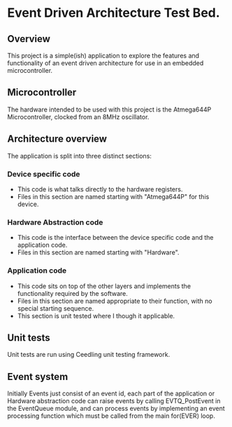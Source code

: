 # Event Driven Architecture Test Bed.

## Overview
This project is a simple(ish) application to explore the features and functionality of an event driven architecture for use in an embedded microcontroller.

## Microcontroller
The hardware intended to be used with this project is the Atmega644P Microcontroller, clocked from an 8MHz oscillator.

## Architecture overview
The application is split into three distinct sections:

### Device specific code
- This code is what talks directly to the hardware registers.
- Files in this section are named starting with "Atmega644P" for this device.

### Hardware Abstraction code
- This code is the interface between the device specific code and the application code.
- Files in this section are named starting with "Hardware".

### Application code
- This code sits on top of the other layers and implements the functionality required by the software.
- Files in this section are named appropriate to their function, with no special starting sequence.
- This section is unit tested where I though it applicable.

## Unit tests
Unit tests are run using Ceedling unit testing framework.

## Event system
Initially Events just consist of an event id, each part of the application or Hardware abstraction code can raise events by calling EVTQ_PostEvent in the EventQueue module, and can process events by implementing an event processing function which must be called from the main for(EVER) loop.
